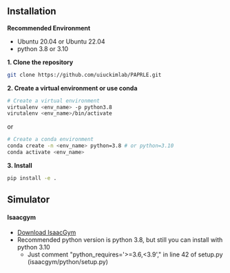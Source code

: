 
## Installation
**Recommended Environment**
- Ubuntu 20.04 or Ubuntu 22.04
- python 3.8 or 3.10

**1. Clone the repository**

```bash
git clone https://github.com/uiuckimlab/PAPRLE.git
```

**2. Create a virtual environment or use conda**
```bash
# Create a virtual environment
virtualenv <env_name> -p python3.8
virutalenv <env_name>/bin/activate
```
or
```bash
# Create a conda environment
conda create -n <env_name> python=3.8 # or python=3.10
conda activate <env_name>
```

**3. Install**
```bash
pip install -e .
```



## Simulator
#### Isaacgym
- [Download IsaacGym](https://developer.nvidia.com/isaac-gym)
- Recommended python version is python 3.8, but still you can install with python 3.10
  - Just comment "python_requires='>=3.6,<3.9'," in line 42 of setup.py (isaacgym/python/setup.py)